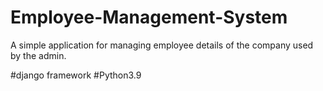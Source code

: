# Employee-Management-System
A simple application for managing employee details of the company used by the admin.

#django framework #Python3.9 

